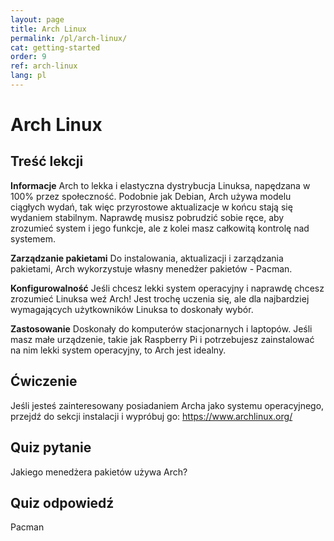 ```yaml
---
layout: page
title: Arch Linux
permalink: /pl/arch-linux/
cat: getting-started
order: 9
ref: arch-linux
lang: pl
---
```


# Arch Linux

## Treść lekcji

<b>Informacje</b>
Arch to lekka i elastyczna dystrybucja Linuksa, napędzana w 100% przez społeczność. Podobnie jak Debian, Arch używa modelu ciągłych wydań, tak więc przyrostowe aktualizacje w końcu stają się wydaniem stabilnym. Naprawdę musisz pobrudzić sobie ręce, aby zrozumieć system i jego funkcje, ale z kolei masz całkowitą kontrolę nad systemem.

<b>Zarządzanie pakietami</b>
Do instalowania, aktualizacji i zarządzania pakietami, Arch wykorzystuje własny menedżer pakietów - Pacman.

<b>Konfigurowalność</b>
Jeśli chcesz lekki system operacyjny i naprawdę chcesz zrozumieć Linuksa weź Arch! Jest trochę uczenia się, ale dla najbardziej wymagających użytkowników Linuksa to doskonały wybór.

<b>Zastosowanie</b>
Doskonały do komputerów stacjonarnych i laptopów. Jeśli masz małe urządzenie, takie jak Raspberry Pi i potrzebujesz zainstalować na nim lekki system operacyjny, to Arch jest idealny.

## Ćwiczenie

Jeśli jesteś zainteresowany posiadaniem Archa jako systemu operacyjnego, przejdź do sekcji instalacji i wypróbuj go: <a href='https://www.archlinux.org/'>https://www.archlinux.org/</a>

## Quiz pytanie

Jakiego menedżera pakietów używa Arch?

## Quiz odpowiedź

Pacman
